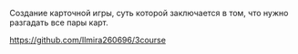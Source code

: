 Создание карточной игры, суть которой заключается в том, что нужно разгадать все пары карт.

https://github.com/Ilmira260696/3course
